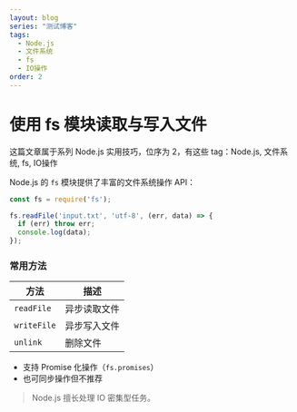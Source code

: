 ```yaml
---
layout: blog
series: "测试博客"
tags:
  - Node.js
  - 文件系统
  - fs
  - IO操作
order: 2
---
```


# 使用 fs 模块读取与写入文件

这篇文章属于系列 Node.js 实用技巧，位序为 2，有这些 tag：Node.js, 文件系统, fs, IO操作

Node.js 的 `fs` 模块提供了丰富的文件系统操作 API：

```js
const fs = require('fs');

fs.readFile('input.txt', 'utf-8', (err, data) => {
  if (err) throw err;
  console.log(data);
});
```

### 常用方法

| 方法             | 描述             |
|------------------|------------------|
| `readFile`       | 异步读取文件     |
| `writeFile`      | 异步写入文件     |
| `unlink`         | 删除文件         |

- 支持 Promise 化操作（`fs.promises`）
- 也可同步操作但不推荐

> Node.js 擅长处理 IO 密集型任务。
